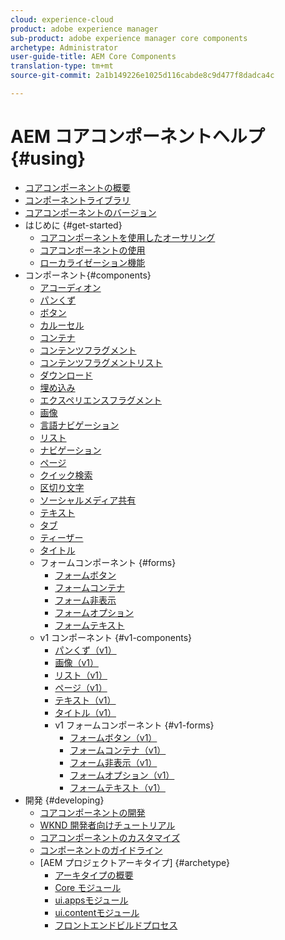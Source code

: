 ```yaml
---
cloud: experience-cloud
product: adobe experience manager
sub-product: adobe experience manager core components
archetype: Administrator
user-guide-title: AEM Core Components
translation-type: tm+mt
source-git-commit: 2a1b149226e1025d116cabde8c9d477f8dadca4c

---
```



# AEM コアコンポーネントヘルプ {#using}

+ [コアコンポーネントの概要](introduction.md)
+ [コンポーネントライブラリ](http://opensource.adobe.com/aem-core-wcm-components/library.html)
+ [コアコンポーネントのバージョン](versions.md)
+ はじめに {#get-started}
   + [コアコンポーネントを使用したオーサリング](authoring.md)
   + [コアコンポーネントの使用](using.md)
   + [ローカライゼーション機能](localization.md)
+ コンポーネント{#components}
   + [アコーディオン](accordion.md)
   + [パンくず](breadcrumb.md)
   + [ボタン](button.md)
   + [カルーセル](carousel.md)
   + [コンテナ](container.md)
   + [コンテンツフラグメント](content-fragment-component.md)
   + [コンテンツフラグメントリスト](content-fragment-list.md)
   + [ダウンロード](download.md)
   + [埋め込み](embed.md)
   + [エクスペリエンスフラグメント](experience-fragment.md)
   + [画像](image.md)
   + [言語ナビゲーション](language-navigation.md)
   + [リスト](list.md)
   + [ナビゲーション](navigation.md)
   + [ページ](page.md)
   + [クイック検索](quick-search.md)
   + [区切り文字](separator.md)
   + [ソーシャルメディア共有](sharing.md)
   + [テキスト](text.md)
   + [タブ](tabs.md)
   + [ティーザー](teaser.md)
   + [タイトル](title.md)
   + フォームコンポーネント {#forms}
      + [フォームボタン](form-button.md)
      + [フォームコンテナ](form-container.md)
      + [フォーム非表示](form-hidden.md)
      + [フォームオプション](form-options.md)
      + [フォームテキスト](form-text.md)
   + v1 コンポーネント {#v1-components}
      + [パンくず（v1）](breadcrumb-v1.md)
      + [画像（v1）](image-v1.md)
      + [リスト（v1）](list-v1.md)
      + [ページ（v1）](page-v1.md)
      + [テキスト（v1）](text-v1.md)
      + [タイトル（v1）](title-v1.md)
      + v1 フォームコンポーネント {#v1-forms}
         + [フォームボタン（v1）](form-button-v1.md)
         + [フォームコンテナ（v1）](form-container-v1.md)
         + [フォーム非表示（v1）](form-hidden-v1.md)
         + [フォームオプション（v1）](form-options-v1.md)
         + [フォームテキスト（v1）](form-text-v1.md)
+ 開発 {#developing}
   + [コアコンポーネントの開発](developing.md)
   + [WKND 開発者向けチュートリアル](https://helpx.adobe.com/experience-manager/6-5/sites/developing/using/getting-started.html)
   + [コアコンポーネントのカスタマイズ](customizing.md)
   + [コンポーネントのガイドライン](guidelines.md)
   + [AEM プロジェクトアーキタイプ] {#archetype}
      + [アーキタイプの概要](archetype.md)
      + [Core モジュール](core.md)
      + [ui.appsモジュール](uiapps.md)
      + [ui.contentモジュール](uicontent.md)
      + [フロントエンドビルドプロセス](front-end-build.md)
